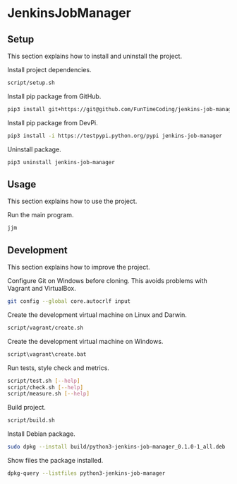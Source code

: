 # JenkinsJobManager

## Setup

This section explains how to install and uninstall the project.

Install project dependencies.

```sh
script/setup.sh
```

Install pip package from GitHub.

```sh
pip3 install git+https://git@github.com/FunTimeCoding/jenkins-job-manager.git#egg=jenkins-job-manager
```

Install pip package from DevPi.

```sh
pip3 install -i https://testpypi.python.org/pypi jenkins-job-manager
```

Uninstall package.

```sh
pip3 uninstall jenkins-job-manager
```


## Usage

This section explains how to use the project.

Run the main program.

```sh
jjm
```


## Development

This section explains how to improve the project.

Configure Git on Windows before cloning. This avoids problems with Vagrant and VirtualBox.

```sh
git config --global core.autocrlf input
```

Create the development virtual machine on Linux and Darwin.

```sh
script/vagrant/create.sh
```

Create the development virtual machine on Windows.

```bat
script\vagrant\create.bat
```

Run tests, style check and metrics.

```sh
script/test.sh [--help]
script/check.sh [--help]
script/measure.sh [--help]
```

Build project.

```sh
script/build.sh
```

Install Debian package.

```sh
sudo dpkg --install build/python3-jenkins-job-manager_0.1.0-1_all.deb
```

Show files the package installed.

```sh
dpkg-query --listfiles python3-jenkins-job-manager
```
